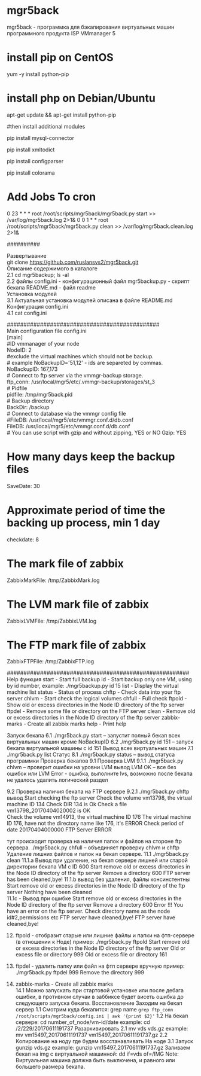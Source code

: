 # mgr5back
mgr5back - программка для бэкапирования виртуальных машин программного продукта ISP VMmanager 5 


# install pip on CentOS
yum -y install python-pip

# install php on Debian/Ubuntu
apt-get update && apt-get install python-pip


#then install additional modules

pip install mysql-connector

pip install xmltodict 

pip install configparser

pip install colorama


# Add Jobs To cron

0 23  *  * *   root /root/scripts/mgr5back/mgr5back.py start >> /var/log/mgr5back.log 2>1&
0 0  1  * *   root /root/scripts/mgr5back/mgr5back.py clean >> /var/log/mgr5back.clean.log 2>1&


##########

Развертывание 
<br>git clone https://github.com/ruslansvs2/mgr5back.git
<br>Описание содержимого в каталоге 
<br>2.1 cd mgr5backup; ls -al 
<br>2.2 файлы
      config.ini  - конфигурационный файл 
      mgr5backup.py - скрипт бекапа 
      README.md - файл readme 
<br>Установка модулей 
<br>3.1 Актуальная установка модулей описана в файле README.md 
<br>Конфигурация config.ini 
<br>4.1 cat config.ini

##############################################
<br><b3>Main configuration file config.ini<b3>
<br>[main]
<br>\#ID vmmanager of your node
<br>NodeID: 2
<br>\#exclude the virtual machines which should not be backup.
<br>\# example NoBackupID='51,12' - ids are separeted by commas.
<br>NoBackupID: 167,173
<br>\# Connect to ftp server via the vmmgr-backup storage.
<br>ftp_conn: /usr/local/mgr5/etc/.vmmgr-backup/storages/st_3
<br>\# Pidfile
<br>pidfile: /tmp/mgr5back.pid
<br>\# Backup directory
<br>BackDir: /backup
<br># Connect to database via the vmmgr config file
<br>#FileDB: /usr/local/mgr5/etc/vmmgr.conf.d/db.conf
<br>FileDB: /usr/local/mgr5/etc/vmmgr.conf.d/db.conf
<br># You can use script with gzip and without zipping, YES or NO
Gzip: YES
# How many days keep the backup files
SaveDate: 30
# Approximate period of time the backing up process, min 1 day
checkdate: 8
# The mark file of zabbix
ZabbixMarkFile: /tmp/ZabbixMark.log 
# The LVM mark file of zabbix 
ZabbixLVMFile: /tmp/ZabbixLVM.log
# The FTP mark file of zabbix 
ZabbixFTPFile: /tmp/ZabbixFTP.log

#######################################################
Help функция
start - Start full backup
id - Start backup only one VM, using by id number, example: ./mgr5backup.py id 15
list - Display the virtual machine list
status - Status of process
chftp - Check data into your ftp server
chlvm - Start check the logical volumes
chfull - Full check
ftpold - Show old or excess directories in the Node ID directory of the ftp server
ftpdel - Remove some file or directory on the FTP server
clean - Remove old or excess directories in the Node ID directory of the ftp server
zabbix-marks - Create all zabbix marks
help - Print help

Запуск бекапа 
6.1 ./mgr5back.py start   – запустит полный бекап всех виртуальных машин кроме  NoBackupID 
6.2 ./mgr5back.py id  151  – запуск бекапа виртуальной машины с id 151
 Вывод всех виртуальных машин 
7.1 ./mgr5back.py list 
Статус 
8.1 ./mgr5back.py status  – вывод статуса программки
Проверка бекапов 
9.1 Проверка LVM
9.1.1  ./mgr5back.py chlvm   – проверит ошибки на уровни LVM 
вывод  LVM OK  – все без ошибок 
или      LVM Error  - ошибка, выполните lvs, возможно после бекапа не удалось удалить логический раздел   

9.2 Проверка наличия бекапа на FTP сервере 
9.2.1  ./mgr5back.py chftp  
вывод 
Start checking the ftp server
Check the volume vm13798, the virtual machine ID 134
Check DIR 134 is Ok
Check a file vm13798_20170404020002 is OK  
Check the volume vm14913, the virtual machine ID 176
The virtual machine ID 176, have not the directory name like 176, it's ERROR
Check period of date 20170404000000
FTP Server ERROR 

тут происходит проверка на наличия папок и файлов на стороне ftp сервера.
  ./mgr5back.py chfull  – объединяет проверку chlvm и chftp 
Удаление лишних файлов и папок на бекап сервере. 
11.1  ./mgr5back.py clean 
11.1.a Вывод при удаление, на бекап сервере лишней или старой директории бекапа VM c ID 600 
Start remove old or excess directories in the Node ID directory of the ftp server
Remove a directory 600
FTP server has been cleaned,bye! 
11.1.b  вывод без удаления, файлы  консинстентны
Start remove old or excess directories in the Node ID directory of the ftp server
Nothing have been cleaned  
 11.1с - Вывод при ошибке 
Start remove old or excess directories in the Node ID directory of the ftp server
Remove a directory 600
Error !!! You have an error on the ftp server. Check directory name as the node id#2,permissions etc
FTP server have cleaned,bye! 
FTP server have cleaned,bye!

12. ftpold  - отобразит старые или лишние файлы и папки на фтп-сервере (в отношении к Ноде)
пример: ./mgr5back.py ftpold
Start remove old or excess directories in the Node ID directory of the ftp server
Old or excess file or directory 999
Old or excess file or directory 161

13.  ftpdel     - удалить папку или файл на фтп сервере вручную
пример: ./mgr5back.py ftpdel 999
Remove the directory 999
14. zabbix-marks - Create all zabbix marks  
14.1 Можно запускать при стартовой установке или после дебага ошибки, в противном случаи в заббиксе
будет висеть ошибка до следующего запуска бекапа. 
Восстановление 
Заходим на бекап сервер 
1.1 Смотрим куда бекапится:
   grep name `grep ftp_conn /root/scripts/mgr5back/config.ini | awk '{print $2}'`
1.2 На бекап сервере: cd number_of_node/vm-id/date
example: cd /2/229/20170611191737
Разархивировать 
2.1 mv vds vds.gz
example: mv vm15497_20170611191737  vm15497_20170611191737.gz
2.2 Копирование на ноду где будем восстанавливать 
 На ноде 
3.1 Запуск gunzip vds.gz
example: gunzip vm15497_20170611191737.gz 
Заливаем бекап на img c виртуальной машинной: dd if=vds of=/IMG 
Note: Виртуальная машина должна быть выключена, и равного или большего размера бекапа.      
 

